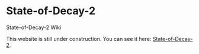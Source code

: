 # State-of-Decay-2
State-of-Decay-2 Wiki

This website is still under construction.
You can see it here: <a href='139.199.10.118'>State-of-Decay-2</a>.
